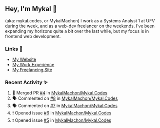 ## Hey, I'm Mykal 👋 
(aka: mykal.codes, or MykalMachon) I work as a Systems Analyst 1 at UFV during the week, and as a web-dev freelancer on the weekends. I've been expanding my horizons quite a bit over the last while, but my focus is in frontend web development.  

### Links 🚀

- [My Website](https://mykal.codes)
- [My Work Experience](https://timeline.mykal.codes)
- [My Freelancing Site](https://tinybox.dev)

### Recent Activity ✨

<!--START_SECTION:activity-->
1. 🎉 Merged PR [#4](https://github.com/MykalMachon/Mykal.Codes/pull/4) in [MykalMachon/Mykal.Codes](https://github.com/MykalMachon/Mykal.Codes)
2. 🗣 Commented on [#8](https://github.com/MykalMachon/Mykal.Codes/issues/8) in [MykalMachon/Mykal.Codes](https://github.com/MykalMachon/Mykal.Codes)
3. 🗣 Commented on [#7](https://github.com/MykalMachon/Mykal.Codes/issues/7) in [MykalMachon/Mykal.Codes](https://github.com/MykalMachon/Mykal.Codes)
4. ❗️ Opened issue [#6](https://github.com/MykalMachon/Mykal.Codes/issues/6) in [MykalMachon/Mykal.Codes](https://github.com/MykalMachon/Mykal.Codes)
5. ❗️ Opened issue [#5](https://github.com/MykalMachon/Mykal.Codes/issues/5) in [MykalMachon/Mykal.Codes](https://github.com/MykalMachon/Mykal.Codes)
<!--END_SECTION:activity-->
